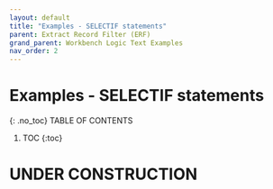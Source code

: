 ```yaml
---
layout: default
title: "Examples - SELECTIF statements"
parent: Extract Record Filter (ERF)
grand_parent: Workbench Logic Text Examples
nav_order: 2
---
```


# Examples - SELECTIF statements
{: .no_toc}
TABLE OF CONTENTS 
1. TOC
{:toc}  
 
# UNDER CONSTRUCTION
